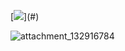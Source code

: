 [![](https://readme-spotify.herokuapp.com/currently-playing?)](#)

![attachment_132916784](https://user-images.githubusercontent.com/78885738/224905945-2c37ec6a-14d2-48d6-afef-5fb24b0faf95.png)
